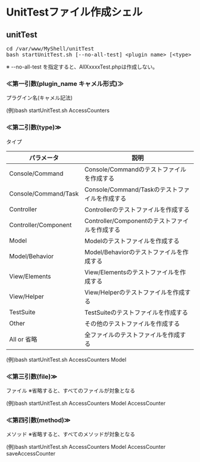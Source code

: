 # UnitTestファイル作成シェル

## unitTest

<pre>
cd /var/www/MyShell/unitTest
bash startUnitTest.sh [--no-all-test] &lt;plugin_name&gt; [&lt;type&gt; [&lt;file&gt; [&lt;method&gt;]]]
</pre>

※ --no-all-test を指定すると、AllXxxxxTest.phpは作成しない。


### ≪第一引数(plugin_name  キャメル形式)≫

プラグイン名(キャメル記法)

(例)bash startUnitTest.sh AccessCounters


### ≪第二引数(type)≫

タイプ

| パラメータ           | 説明                    |
| -------------------- | ----------------------- |
| Console/Command      | Console/Commandのテストファイルを作成する |
| Console/Command/Task | Console/Command/Taskのテストファイルを作成する |
| Controller           | Controllerのテストファイルを作成する |
| Controller/Component | Controller/Componentのテストファイルを作成する |
| Model                | Modelのテストファイルを作成する |
| Model/Behavior       | Model/Behaviorのテストファイルを作成する |
| View/Elements        | View/Elementsのテストファイルを作成する |
| View/Helper          | View/Helperのテストファイルを作成する |
| TestSuite            | TestSuiteのテストファイルを作成する |
| Other                | その他のテストファイルを作成する |
| All or 省略          | 全ファイルのテストファイルを作成する |

(例)bash startUnitTest.sh AccessCounters Model


### ≪第三引数(file)≫

ファイル
※省略すると、すべてのファイルが対象となる

(例)bash startUnitTest.sh AccessCounters Model AccessCounter



### ≪第四引数(method)≫

メソッド
※省略すると、すべてのメソッドが対象となる

(例)bash startUnitTest.sh AccessCounters Model AccessCounter saveAccessCounter

